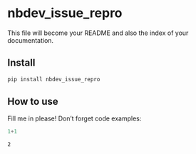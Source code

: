 nbdev_issue_repro
================

<!-- WARNING: THIS FILE WAS AUTOGENERATED! DO NOT EDIT! -->

This file will become your README and also the index of your
documentation.

## Install

``` sh
pip install nbdev_issue_repro
```

## How to use

Fill me in please! Don’t forget code examples:

``` python
1+1
```

    2
